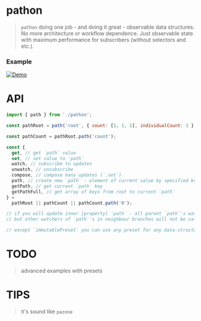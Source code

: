 # pathon

<!-- path + O(n) ? -->

> `pathon` doing one job - and doing it great - observable data structures. No more architecture or workflow dependence. Just observable state with maximum performance for subscribers (without selectors and etc.).

### Example

[![Demo](https://codesandbox.io/static/img/play-codesandbox.svg)](https://codesandbox.io/s/6rrm677pk)

# API

```javascript
import { path } from './pathon';

const pathRoot = path('root', { count: [1, 1, 1], individualCount: 1 });

const pathCount = pathRoot.path('count');

const {
  get, // get `path` value
  set, // set value to `path`
  watch, // subscribe to updates
  unwatch, // unsubscribe
  compose, // compose many updates (`.set`)
  path, // create new `path` - element of current value by specified key
  getPath, // get current `path` key
  getPathFull, // get array of keys from root to current `path`
} =
  pathRoot || pathCount || pathCount.path('0');

// if you will update inner [property] `path` - all parent `path`'s watchers will be called
// but other watchers of `path`'s in neighbour branches will not be called

// except `immutablePreset` you can use any preset for any data-structure
```

# TODO

> advanced examples with presets

# TIPS

> it's sound like `pazone`
